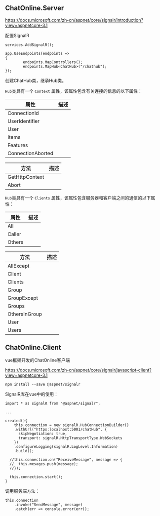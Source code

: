 ## ChatOnline.Server

https://docs.microsoft.com/zh-cn/aspnet/core/signalr/introduction?view=aspnetcore-3.1



配置SignalR

```
services.AddSignalR();
```



```
app.UseEndpoints(endpoints =>
{
		endpoints.MapControllers();
		endpoints.MapHub<ChatHub>("/chathub");
});
```



创建ChatHub类，继承Hub类。



`Hub`类具有一个 `Context` 属性，该属性包含有关连接的信息的以下属性：

| 属性              | 描述 |
| ----------------- | ---- |
| ConnectionId      |      |
| UserIdentifier    |      |
| User              |      |
| Items             |      |
| Features          |      |
| ConnectionAborted |      |



| 方法           | 描述 |
| -------------- | ---- |
| GetHttpContext |      |
| Abort          |      |



`Hub`类具有一个 `Clients` 属性，该属性包含服务器和客户端之间的通信的以下属性：

| 属性   | 描述 |
| ------ | ---- |
| All    |      |
| Caller |      |
| Others |      |



| 方法          | 描述 |
| ------------- | ---- |
| AllExcept     |      |
| Client        |      |
| Clients       |      |
| Group         |      |
| GroupExcept   |      |
| Groups        |      |
| OthersInGroup |      |
| User          |      |
| Users         |      |





## ChatOnline.Client

vue框架开发的ChatOnline客户端

https://docs.microsoft.com/zh-cn/aspnet/core/signalr/javascript-client?view=aspnetcore-3.1



```
npm install --save @aspnet/signalr
```

SignalR库在vue中的使用：

```
import * as signalR from "@aspnet/signalr";

...

created(){
	this.connection = new signalR.HubConnectionBuilder()
    .withUrl("https:localhost:5001/chatHub", {
      skipNegotiation: true,
      transport: signalR.HttpTransportType.WebSockets
    })
    .configureLogging(signalR.LogLevel.Information)
    .build();

  //this.connection.on("ReceiveMessage", message => {
  //  this.mesages.push(message);
  //});

  this.connection.start();
}
```



调用服务端方法：

```
this.connection
    .invoke("SendMessage", message)
    .catch(err => console.error(err));
```

